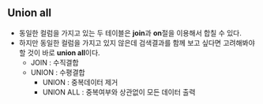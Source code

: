 
## Union all

* 동일한 컬럼을 가지고 있는 두 테이블은 **join**과 **on**절을 이용해서 합칠 수 있다.
* 하지만 동일한 컬럼을 가지고 있지 않은데 검색결과를 함께 보고 싶다면 고려해봐야할 것이 바로 **union all**이다.
	* JOIN : 수직결합
	* UNION : 수평결합
		* UNION : 중복데이터 제거
		* UNION ALL : 중복여부와 상관없이 모든 데이터 출력
	